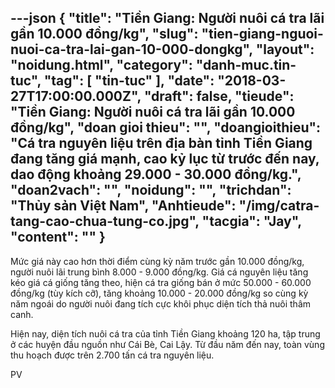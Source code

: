 ---json
{
    "title": "Tiền Giang: Người nuôi cá tra lãi gần 10.000 đồng/kg",
    "slug": "tien-giang-nguoi-nuoi-ca-tra-lai-gan-10-000-dongkg",
    "layout": "noidung.html",
    "category": "danh-muc.tin-tuc",
    "tag": [
        "tin-tuc"
    ],
    "date": "2018-03-27T17:00:00.000Z",
    "draft": false,
    "tieude": "Tiền Giang: Người nuôi cá tra lãi gần 10.000 đồng/kg",
    "doan gioi thieu": "",
    "doangioithieu": "Cá tra nguyên liệu trên địa bàn tỉnh Tiền Giang đang tăng giá mạnh, cao kỷ lục từ trước đến nay, dao động khoảng 29.000 - 30.000 đồng/kg.",
    "doan2vach": "",
    "noidung": "",
    "trichdan": "Thủy sản Việt Nam",
    "Anhtieude": "/img/catra-tang-cao-chua-tung-co.jpg",
    "tacgia": "Jay",
    "__content__": ""
}
---
<p><span style="font-size:14px">Mức gi&aacute; n&agrave;y cao hơn thời điểm c&ugrave;ng kỳ năm trước gần 10.000 đồng/kg, người nu&ocirc;i l&atilde;i trung b&igrave;nh 8.000 - 9.000 đồng/kg. Gi&aacute; c&aacute; nguy&ecirc;n liệu tăng k&eacute;o gi&aacute; c&aacute; giống tăng theo, hiện c&aacute; tra giống b&aacute;n ở mức 50.000 - 60.000 đồng/kg (t&ugrave;y k&iacute;ch cỡ), tăng khoảng 10.000 - 20.000 đồng/kg so c&ugrave;ng kỳ năm ngo&aacute;i do người nu&ocirc;i đang t&iacute;ch cực kh&ocirc;i phục diện t&iacute;ch thả nu&ocirc;i th&acirc;m canh.</span></p>

<p><span style="font-size:14px">Hiện nay, diện t&iacute;ch nu&ocirc;i c&aacute; tra của tỉnh Tiền Giang khoảng 120 ha, tập trung ở c&aacute;c huyện đầu nguồn như C&aacute;i B&egrave;, Cai Lậy. Từ đầu năm đến nay, to&agrave;n v&ugrave;ng thu hoạch được tr&ecirc;n 2.700 tấn c&aacute; tra nguy&ecirc;n liệu.</span></p>

<p><span style="font-size:14px">PV</span></p>
